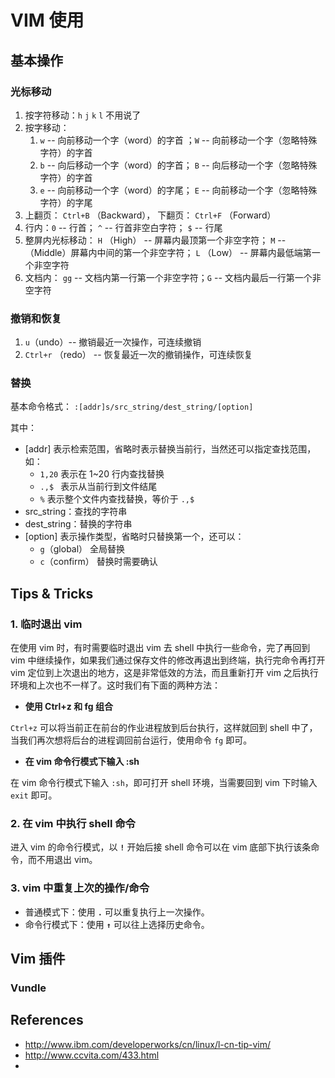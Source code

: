 # VIM 使用


## 基本操作


### 光标移动

1. 按字符移动：`h` `j` `k` `l` 不用说了
2. 按字移动：
    1. `w` -- 向前移动一个字（word）的字首 ；`W` -- 向前移动一个字（忽略特殊字符）的字首
    2. `b` -- 向后移动一个字（word）的字首； `B` -- 向后移动一个字（忽略特殊字符）的字首
    3. `e` -- 向前移动一个字（word）的字尾； `E` -- 向前移动一个字（忽略特殊字符）的字尾
3. 上翻页： `Ctrl+B` （Backward）， 下翻页： `Ctrl+F` （Forward）
4. 行内：`0` -- 行首； `^` -- 行首非空白字符； `$` -- 行尾
5. 整屏内光标移动： `H` （High） -- 屏幕内最顶第一个非空字符； `M`  -- （Middle）屏幕内中间的第一个非空字符； `L` （Low） -- 屏幕内最低端第一个非空字符
6. 文档内： `gg`  -- 文档内第一行第一个非空字符；`G`  -- 文档内最后一行第一个非空字符


### 撤销和恢复

1. `u`（undo）-- 撤销最近一次操作，可连续撤销
2. `Ctrl+r` （redo） -- 恢复最近一次的撤销操作，可连续恢复


### 替换

基本命令格式： `:[addr]s/src_string/dest_string/[option]`

其中：

* [addr] 表示检索范围，省略时表示替换当前行，当然还可以指定查找范围，如：
    * `1,20` 表示在 1~20 行内查找替换
    * `.,$ ` 表示从当前行到文件结尾
    * `%` 表示整个文件内查找替换，等价于 `.,$`
* src_string：查找的字符串
* dest_string：替换的字符串
* [option] 表示操作类型，省略时只替换第一个，还可以：
    * `g`（global） 全局替换
    * `c`（confirm） 替换时需要确认
   
## Tips & Tricks

### 1. 临时退出 vim

在使用 vim 时，有时需要临时退出 vim 去 shell 中执行一些命令，完了再回到 vim 中继续操作，如果我们通过保存文件的修改再退出到终端，执行完命令再打开 vim 定位到上次退出的地方，这是非常低效的方法，而且重新打开 vim 之后执行环境和上次也不一样了。这时我们有下面的两种方法：

* **使用 Ctrl+z 和 fg 组合**

`Ctrl+z` 可以将当前正在前台的作业进程放到后台执行，这样就回到 shell 中了，当我们再次想将后台的进程调回前台运行，使用命令 `fg` 即可。

* **在 vim 命令行模式下输入 :sh**

在 vim 命令行模式下输入 `:sh`，即可打开 shell 环境，当需要回到 vim 下时输入 `exit` 即可。


### 2. 在 vim 中执行 shell 命令

进入 vim 的命令行模式，以 **`!`** 开始后接 shell 命令可以在 vim 底部下执行该条命令，而不用退出 vim。


### 3. vim 中重复上次的操作/命令

* 普通模式下：使用 **`.`** 可以重复执行上一次操作。
* 命令行模式下：使用 **`↑`** 可以往上选择历史命令。


## Vim 插件

### Vundle



## References

* http://www.ibm.com/developerworks/cn/linux/l-cn-tip-vim/
* http://www.ccvita.com/433.html
* 
